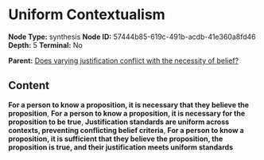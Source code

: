 # Uniform Contextualism

**Node Type:** synthesis
**Node ID:** 57444b85-619c-491b-acdb-41e360a8fd46
**Depth:** 5
**Terminal:** No

**Parent:** [Does varying justification conflict with the necessity of belief?](does-varying-justification-conflict-with-the-necessity-of-belief-antithesis-8b4e375b-03cc-4d9d-988b-d305c7ca85ec.md)

## Content

**For a person to know a proposition, it is necessary that they believe the proposition**, **For a person to know a proposition, it is necessary for the proposition to be true**, **Justification standards are uniform across contexts, preventing conflicting belief criteria**, **For a person to know a proposition, it is sufficient that they believe the proposition, the proposition is true, and their justification meets uniform standards**
